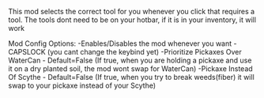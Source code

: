 This mod selects the correct tool for you whenever you click that requires a tool.
The tools dont need to be on your hotbar, if it is in your inventory, it will work

Mod Config Options:
-Enables/Disables the mod whenever you want - CAPSLOCK (you cant change the keybind yet)
-Prioritize Pickaxes Over WaterCan - Default=False (If true, when you are holding a pickaxe and use it on a dry planted soil, the mod wont swap for WaterCan)
-Pickaxe Instead Of Scythe - Default=False (If true, when you try to break weeds(fiber) it will swap to your pickaxe instead of your Scythe)
